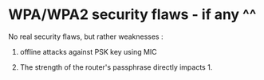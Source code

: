 # WPA/WPA2 security flaws - if any ^^

No real security flaws, but rather weaknesses :

1. offline attacks against PSK key using MIC

2. The strength of the router's passphrase directly impacts 1.
